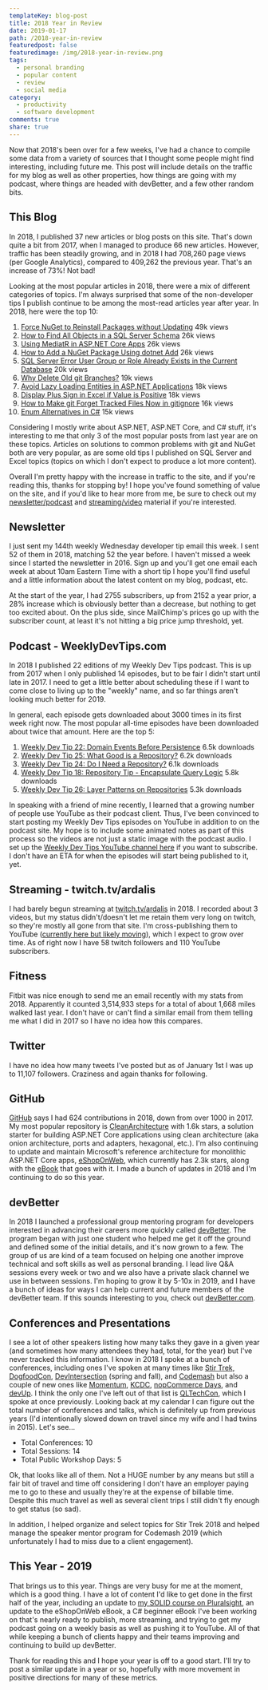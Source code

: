 ```yaml
---
templateKey: blog-post
title: 2018 Year in Review
date: 2019-01-17
path: /2018-year-in-review
featuredpost: false
featuredimage: /img/2018-year-in-review.png
tags:
  - personal branding
  - popular content
  - review
  - social media
category:
  - productivity
  - software development
comments: true
share: true
---
```


Now that 2018's been over for a few weeks, I've had a chance to compile some data from a variety of sources that I thought some people might find interesting, including future me. This post will include details on the traffic for my blog as well as other properties, how things are going with my podcast, where things are headed with devBetter, and a few other random bits.

## This Blog

In 2018, I published 37 new articles or blog posts on this site. That's down quite a bit from 2017, when I managed to produce 66 new articles. However, traffic has been steadily growing, and in 2018 I had 708,260 page views (per Google Analytics), compared to 409,262 the previous year. That's an increase of 73%! Not bad!

Looking at the most popular articles in 2018, there were a mix of different categories of topics. I'm always surprised that some of the non-developer tips I publish continue to be among the most-read articles year after year. In 2018, here were the top 10:

1. [Force NuGet to Reinstall Packages without Updating](https://ardalis.com/force-nuget-to-reinstall-packages-without-updating) 49k views
2. [How to Find All Objects in a SQL Server Schema](https://ardalis.com/how-to-find-all-objects-in-a-sql-server-schema) 26k views
3. [Using MediatR in ASP.NET Core Apps](https://ardalis.com/using-mediatr-in-aspnet-core-apps) 26k views
4. [How to Add a NuGet Package Using dotnet Add](https://ardalis.com/how-to-add-a-nuget-package-using-dotnet-add) 26k views
5. [SQL Server Error User Group or Role Already Exists in the Current Database](https://ardalis.com/sql-server-error-user-group-or-role-already-exists-in-the-current-database) 20k views
6. [Why Delete Old git Branches?](https://ardalis.com/why-delete-old-git-branches) 19k views
7. [Avoid Lazy Loading Entities in ASP.NET Applications](https://ardalis.com/avoid-lazy-loading-entities-in-asp-net-applications) 18k views
8. [Display Plus Sign in Excel if Value is Positive](https://ardalis.com/display-plus-sign-in-excel-if-value-is-positive) 18k views
9. [How to Make git Forget Tracked Files Now in gitignore](https://ardalis.com/how-to-make-git-forget-tracked-files-in-gitignore) 16k views
10. [Enum Alternatives in C#](https://ardalis.com/enum-alternatives-in-c) 15k views

Considering I mostly write about ASP.NET, ASP.NET Core, and C# stuff, it's interesting to me that only 3 of the most popular posts from last year are on these topics. Articles on solutions to common problems with git and NuGet both are very popular, as are some old tips I published on SQL Server and Excel topics (topics on which I don't expect to produce a lot more content).

Overall I'm pretty happy with the increase in traffic to the site, and if you're reading this, thanks for stopping by! I hope you've found something of value on the site, and if you'd like to hear more from me, be sure to check out my [newsletter/podcast](/tips) and [streaming/video](https://twitch.tv/ardalis) material if you're interested.

## Newsletter

I just sent my 144th weekly Wednesday developer tip email this week. I sent 52 of them in 2018, matching 52 the year before. I haven't missed a week since I started the newsletter in 2016. Sign up and you'll get one email each week at about 10am Eastern Time with a short tip I hope you'll find useful and a little information about the latest content on my blog, podcast, etc.

At the start of the year, I had 2755 subscribers, up from 2152 a year prior, a 28% increase which is obviously better than a decrease, but nothing to get too excited about. On the plus side, since MailChimp's prices go up with the subscriber count, at least it's not hitting a big price jump threshold, yet.

## Podcast - WeeklyDevTips.com

In 2018 I published 22 editions of my Weekly Dev Tips podcast. This is up from 2017 when I only published 14 episodes, but to be fair I didn't start until late in 2017. I need to get a little better about scheduling these if I want to come close to living up to the "weekly" name, and so far things aren't looking much better for 2019.

In general, each episode gets downloaded about 3000 times in its first week right now. The most popular all-time episodes have been downloaded about twice that amount. Here are the top 5:

1. [Weekly Dev Tip 22: Domain Events Before Persistence](http://www.weeklydevtips.com/022) 6.5k downloads
2. [Weekly Dev Tip 25: What Good is a Repository?](http://www.weeklydevtips.com/025) 6.2k downloads
3. [Weekly Dev Tip 24: Do I Need a Repository?](http://www.weeklydevtips.com/024) 6.1k downloads
4. [Weekly Dev Tip 18: Repository Tip - Encapsulate Query Logic](http://www.weeklydevtips.com/018) 5.8k downloads
5. [Weekly Dev Tip 26: Layer Patterns on Repositories](http://www.weeklydevtips.com/026) 5.3k downloads

In speaking with a friend of mine recently, I learned that a growing number of people use YouTube as their podcast client. Thus, I've been convinced to start posting my Weekly Dev Tips episodes on YouTube in addition to on the podcast site. My hope is to include some animated notes as part of this process so the videos are not just a static image with the podcast audio. I set up the [Weekly Dev Tips YouTube channel here](https://www.youtube.com/channel/UC1OeiOnqUZHVinzRK5MuHsA) if you want to subscribe. I don't have an ETA for when the episodes will start being published to it, yet.

## Streaming - twitch.tv/ardalis

I had barely begun streaming at [twitch.tv/ardalis](https://www.twitch.tv/ardalis) in 2018. I recorded about 3 videos, but my status didn't/doesn't let me retain them very long on twitch, so they're mostly all gone from that site. I'm cross-publishing them to YouTube ([currently here but likely moving](https://www.youtube.com/channel/UCkvBKVrZ_RepwX7UgfnFIUA)), which I expect to grow over time. As of right now I have 58 twitch followers and 110 YouTube subscribers.

## Fitness

Fitbit was nice enough to send me an email recently with my stats from 2018. Apparently it counted 3,514,933 steps for a total of about 1,668 miles walked last year. I don't have or can't find a similar email from them telling me what I did in 2017 so I have no idea how this compares.

## Twitter

I have no idea how many tweets I've posted but as of January 1st I was up to 11,107 followers. Craziness and again thanks for following.

## GitHub

[GitHub](https://github.com/ardalis) says I had 624 contributions in 2018, down from over 1000 in 2017. My most popular repository is [CleanArchitecture](https://github.com/ardalis/CleanArchitecture) with 1.6k stars, a solution starter for building ASP.NET Core applications using clean architecture (aka onion architecture, ports and adapters, hexagonal, etc.). I'm also continuing to update and maintain Microsoft's reference architecture for monolithic ASP.NET Core apps, [eShopOnWeb](https://github.com/dotnet-architecture/eShopOnWeb), which currently has 2.3k stars, along with the [eBook](https://ardalis.com/architecture-ebook) that goes with it. I made a bunch of updates in 2018 and I'm continuing to do so this year.

## devBetter

In 2018 I launched a professional group mentoring program for developers interested in advancing their careers more quickly called [devBetter](https://devbetter.com/). The program began with just one student who helped me get it off the ground and defined some of the initial details, and it's now grown to a few. The group of us are kind of a team focused on helping one another improve technical and soft skills as well as personal branding. I lead live Q&A sessions every week or two and we also have a private slack channel we use in between sessions. I'm hoping to grow it by 5-10x in 2019, and I have a bunch of ideas for ways I can help current and future members of the devBetter team. If this sounds interesting to you, check out [devBetter.com](https://devbetter.com/).

## Conferences and Presentations

I see a lot of other speakers listing how many talks they gave in a given year (and sometimes how many attendees they had, total, for the year) but I've never tracked this information. I know in 2018 I spoke at a bunch of conferences, including ones I've spoken at many times like [Stir Trek,](https://stirtrek.com) [DogfoodCon](https://dogfoodcon.com/), [DevIntersection](https://devintersection.com/#!/) (spring and fall), and [Codemash](https://codemash.org) but also a couple of new ones like [Momentum](https://ardalis.com/momentum-dev-conference-and-design-patterns), [KCDC](https://www.kcdc.info/), [nopCommerce Days](https://days18.nopcommerce.com/), and [devUp](https://www.devupconf.org/). I think the only one I've left out of that list is [QLTechCon](http://qltechcon.com/), which I spoke at once previously. Looking back at my calendar I can figure out the total number of conferences and talks, which is definitely up from previous years (I'd intentionally slowed down on travel since my wife and I had twins in 2015). Let's see...

- Total Conferences: 10
- Total Sessions: 14
- Total Public Workshop Days: 5

Ok, that looks like all of them. Not a HUGE number by any means but still a fair bit of travel and time off considering I don't have an employer paying me to go to these and usually they're at the expense of billable time. Despite this much travel as well as several client trips I still didn't fly enough to get status (so sad).

In addition, I helped organize and select topics for Stir Trek 2018 and helped manage the speaker mentor program for Codemash 2019 (which unfortunately I had to miss due to a client engagement).

## This Year - 2019

That brings us to this year. Things are very busy for me at the moment, which is a good thing. I have a lot of content I'd like to get done in the first half of the year, including an update to [my SOLID course on Pluralsight](https://www.pluralsight.com/courses/principles-oo-design), an update to the eShopOnWeb eBook, a C# beginner eBook I've been working on that's nearly ready to publish, more streaming, and trying to get my podcast going on a weekly basis as well as pushing it to YouTube. All of that while keeping a bunch of clients happy and their teams improving and continuing to build up devBetter.

Thank for reading this and I hope your year is off to a good start. I'll try to post a similar update in a year or so, hopefully with more movement in positive directions for many of these metrics.
